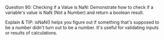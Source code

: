 Question 90: Checking if a Value is NaN: Demonstrate how to check if a variable's value is NaN (Not a Number) and return a boolean result.

Explain & TIP: isNaN() helps you figure out if something that's supposed to be a number didn't turn out to be a number. It's useful for validating inputs or results of calculations.
